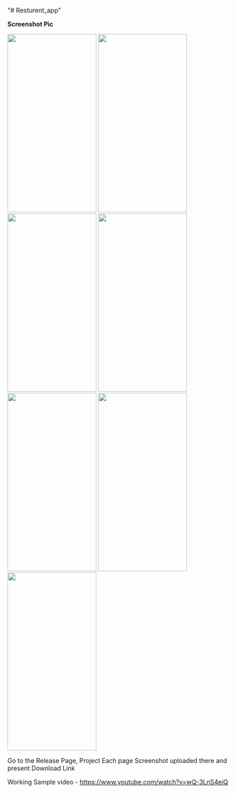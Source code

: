 "# Resturent_app" 


**Screenshot Pic**

<p float="left">
  <img src="https://user-images.githubusercontent.com/52675676/96264528-e93bca00-0fe1-11eb-9a91-fb81a1451e89.jpg" width="200" height="400" />
  <img src="https://user-images.githubusercontent.com/52675676/96264399-c4475700-0fe1-11eb-8e3e-9bc4225b066f.jpg" width="200" height="400" />
  <img src="https://user-images.githubusercontent.com/52675676/96264420-c9a4a180-0fe1-11eb-87c6-ee8d89a33f8b.jpg" width="200" height="400" />
  <img src="https://user-images.githubusercontent.com/52675676/96264485-dcb77180-0fe1-11eb-9642-ba442e1c0593.jpg" width="200" height="400" />
  <img src="https://user-images.githubusercontent.com/52675676/96264497-dfb26200-0fe1-11eb-886c-62bbb4198635.jpg" width="200" height="400" />
  <img src="https://user-images.githubusercontent.com/52675676/96264502-e214bc00-0fe1-11eb-9da3-c5b23a19f045.jpg" width="200" height="400" />
  <img src="https://user-images.githubusercontent.com/52675676/96264509-e3de7f80-0fe1-11eb-8f76-94eb0fd373eb.jpg" width="200" height="400" />
</p>
Go to the Release Page,
Project Each page Screenshot uploaded there and present Download Link

Working Sample video - https://www.youtube.com/watch?v=wQ-3LnS4eiQ
